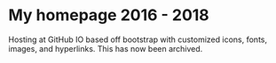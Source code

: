 # My homepage 2016 - 2018
Hosting at GitHub IO based off bootstrap with customized icons, fonts, images, and hyperlinks.
This has now been archived.

